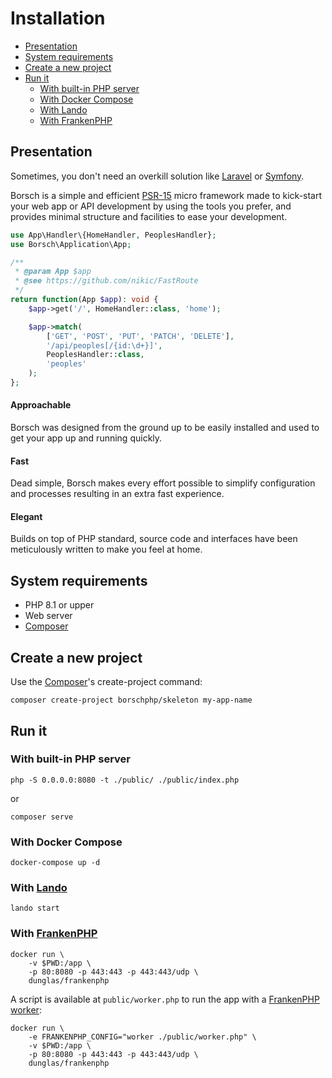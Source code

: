 # Installation

- [Presentation](#presentation)
- [System requirements](#system-requirements)
- [Create a new project](#create-a-new-project)
- [Run it](#run-it)
  - [With built-in PHP server](#with-built-in-php-server)
  - [With Docker Compose](#with-docker-compose)
  - [With Lando](#with-lando)
  - [With FrankenPHP](#with-frankenphp)

<a name="presentation"></a>
## Presentation

Sometimes, you don't need an overkill solution like [Laravel](https://laravel.com/) or [Symfony](https://symfony.com/).

Borsch is a simple and efficient [PSR-15](https://www.php-fig.org/psr/psr-15) micro framework made to kick-start your web app or API development by using the
tools you prefer, and provides minimal structure and facilities to ease your development.

```php
use App\Handler\{HomeHandler, PeoplesHandler};
use Borsch\Application\App;

/**
 * @param App $app
 * @see https://github.com/nikic/FastRoute
 */
return function(App $app): void {
    $app->get('/', HomeHandler::class, 'home');

    $app->match(
        ['GET', 'POST', 'PUT', 'PATCH', 'DELETE'],
        '/api/peoples[/{id:\d+}]',
        PeoplesHandler::class,
        'peoples'
    );
};
```

#### Approachable

Borsch was designed from the ground up to be easily installed and used to get your app up and running quickly.

#### Fast

Dead simple, Borsch makes every effort possible to simplify configuration and processes resulting in an extra fast experience.

#### Elegant

Builds on top of PHP standard, source code and interfaces have been meticulously written to make you feel at home.

<a name="system-requirements"></a>
## System requirements

- PHP 8.1 or upper
- Web server
- [Composer](https://getcomposer.org/download/)

<a name="create-a-new-project"></a>
## Create a new project

Use the [Composer](https://getcomposer.org/download/)'s create-project command:

```shell
composer create-project borschphp/skeleton my-app-name
```

<a name="run-it"></a>
## Run it

<a name="with-built-in-php-server"></a>
### With built-in PHP server

```shell
php -S 0.0.0.0:8080 -t ./public/ ./public/index.php
```
or
```shell
composer serve
```

<a name="with-docker-compose"></a>
### With Docker Compose

```shell
docker-compose up -d
```

<a name="with-lando"></a>
### With [Lando](https://lando.dev/)

```shell
lando start
```

<a name="with-frankenphp"></a>
### With [FrankenPHP](https://frankenphp.dev/docs/worker/)

```shell
docker run \
    -v $PWD:/app \
    -p 80:8080 -p 443:443 -p 443:443/udp \
    dunglas/frankenphp
```

A script is available at `public/worker.php` to run the app with a [FrankenPHP worker](https://frankenphp.dev/docs/worker/):

```shell
docker run \
    -e FRANKENPHP_CONFIG="worker ./public/worker.php" \
    -v $PWD:/app \
    -p 80:8080 -p 443:443 -p 443:443/udp \
    dunglas/frankenphp
```
